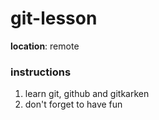 # git-lesson

**location**: remote

### instructions

1. learn git, github and gitkarken
2. don't forget to have fun
